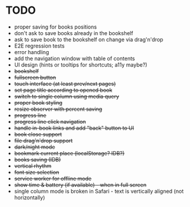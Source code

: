 # TODO

* proper saving for books positions
* don't ask to save books already in the bookshelf
* ask to save book to the bookshelf on change via drag'n'drop
* E2E regression tests
* error handling
* add the navigation window with table of contents
* UI design (hints or tooltips for shortcuts; a11y maybe?)
* ~~bookshelf~~
* ~~fullscreen button~~
* ~~touch interface (at least prev/next pages)~~
* ~~set page title according to opened book~~
* ~~switch to single column using media query~~
* ~~proper book styling~~
* ~~resize observer with percent saving~~
* ~~progress line~~
* ~~progress line click navigation~~
* ~~handle in-book links and add "back" button to UI~~
* ~~book close support~~
* ~~file drag'n'drop support~~
* ~~dark/night mode~~
* ~~bookmark current place (localStorage? IDB?)~~
* ~~books saving (IDB)~~
* ~~vertical rhythm~~
* ~~font size selection~~
* ~~service worker for offline mode~~
* ~~show time & battery (if available) - when in full screen~~
* single column mode is broken in Safari - text is vertically aligned (not horizontally)

